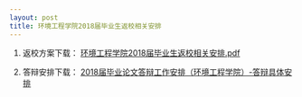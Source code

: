 ```yaml
---
layout: post
title: 环境工程学院2018届毕业生返校相关安排
---
```


<!--more-->

1. 返校方案下载：
[环境工程学院2018届毕业生返校相关安排.pdf](https://share.weiyun.com/5cTzdKS)

2. 答辩安排下载：
[2018届毕业论文答辩工作安排（环境工程学院）-答辩具体安排](https://share.weiyun.com/5CLAaIp)
